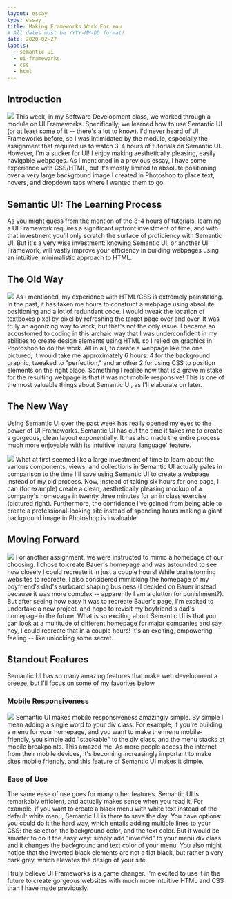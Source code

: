 ```yaml
---
layout: essay
type: essay
title: Making Frameworks Work For You
# All dates must be YYYY-MM-DD format!
date: 2020-02-27
labels:
  - semantic-ui
  - ui-frameworks
  - css
  - html
---
```


## Introduction
<img class="ui tiny right floated image" src="../images/fw5.png">
This week, in my Software Development class, we worked through a module on UI Frameworks. Specifically, we learned how to use Semantic UI (or at least some of it -- there's a lot to know). I'd never heard of UI Frameworks before, so I was intimidated by the module, especially the assignment that required us to watch 3-4 hours of tutorials on Semantic UI. However, I'm a sucker for UI! I enjoy making aesthetically pleasing, easily navigable webpages. As I mentioned in a previous essay, I have some experience with CSS/HTML, but it's mostly limited to absolute positioning over a very large background image I created in Photoshop to place text, hovers, and dropdown tabs where I wanted them to go.

## Semantic UI: The Learning Process
As you might guess from the mention of the 3-4 hours of tutorials, learning a UI Framework requires a significant upfront investment of time, and with that investment you'll only scratch the surface of proficiency with Semantic UI. But it's a very wise investment: knowing Semantic UI, or another UI Framework, will vastly improve your efficiency in building webpages using an intuitive, minimalistic approach to HTML.

## The Old Way
<img class="ui left floated image" src="../images/fw2.png">
As I mentioned, my experience with HTML/CSS is extremely painstaking. In the past, it has taken me hours to construct a webpage using absolute positioning and a lot of redundant code. I would tweak the location of textboxes pixel by pixel by refreshing the target page over and over. It was truly an agonizing way to work, but that's not the only issue. I became so accustomed to coding in this archaic way that I was underconfident in my abilities to create design elements using HTML so I relied on graphics in Photoshop to do the work. All in all, to create a webpage like the one pictured, it would take me approximately 6 hours: 4 for the background graphic, tweaked to "perfection," and another 2 for using CSS to position elements on the right place. Something I realize now that is a grave mistake for the resulting webpage is that it was not mobile responsive! This is one of the most valuable things about Semantic UI, as I'll elaborate on later.

## The New Way
Using Semantic UI over the past week has really opened my eyes to the power of UI Frameworks. Semantic UI has cut the time it takes me to create a gorgeous, clean layout exponentially. It has also made the entire process much more enjoyable with its intuitive 'natural language' feature.

<img class="ui right floated image" src="../images/fw1.png">
What at first seemed like a large investment of time to learn about the various components, views, and collections in Semantic UI actually pales in comparison to the time I'll save using Semantic UI to create a webpage instead of my old process. Now, instead of taking six hours for one page, I can (for example) create a clean, aesthetically pleasing mockup of a company's homepage in twenty three minutes for an in class exercise (pictured right). Furthermore, the confidence I've gained from being able to create a professional-looking site instead of spending hours making a giant background image in Photoshop is invaluable.

## Moving Forward

<img class="ui left floated image" src="../images/fw3.png">
For another assignment, we were instructed to mimic a homepage of our choosing. I chose to create Bauer's homepage and was astounded to see how closely I could recreate it in just a couple hours! While brainstorming websites to recreate, I also considered mimicking the homepage of my boyfriend's dad's surboard shaping business (I decided on Bauer instead because it was more complex -- apparently I am a glutton for punishment?). But after seeing how easy it was to recreate Bauer's page, I'm excited to undertake a new project, and hope to revisit my boyfriend's dad's homepage in the future. What is so exciting about Semantic UI is that you can look at a multitude of different homepage for major companies and say, hey, I could recreate that in a couple hours! It's an exciting, empowering feeling -- like unlocking some secret.

## Standout Features

Semantic UI has so many amazing features that make web development a breeze, but I'll focus on some of my favorites below.

### Mobile Responsiveness
<img class="ui small right floated image" src="../images/fw4.png">
Semantic UI makes mobile responsiveness amazingly simple. By simple I mean adding a single word to your div class. For example, if you're building a menu for your homepage, and you want to make the menu mobile-friendly, you simple add "stackable" to the div class, and the menu stacks at mobile breakpoints. This amazed me. As more people access the internet from their mobile devices, it's becoming increasingly important to make sites mobile friendly, and this feature of Semantic UI makes it simple.

### Ease of Use
The same ease of use goes for many other features. Semantic UI is remarkably efficient, and actually makes sense when you read it. For example, if you want to create a black menu with white text instead of the default white menu, Semantic UI is there to save the day. You have options: you could do it the hard way, which entails adding multiple lines to your CSS: the selector, the background color, and the text color. But it would be smarter to do it the easy way: simply add "inverted" to your menu div class and it changes the background and text color of your menu. You also might notice that the inverted black elements are not a flat black, but rather a very dark grey, which elevates the design of your site.

I truly believe UI Frameworks is a game changer. I'm excited to use it in the future to create gorgeous websites with much more intuitive HTML and CSS than I have made previously. 
